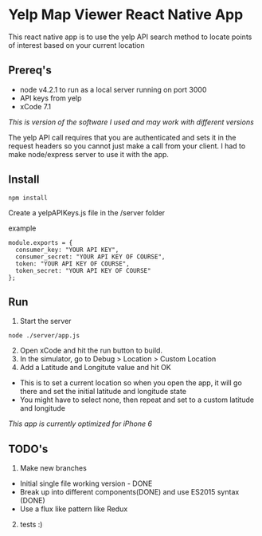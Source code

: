 # Yelp Map Viewer React Native App

This react native app is to use the yelp API search method to locate points of interest based on your current location

## Prereq's

* node v4.2.1 to run as a local server running on port 3000
* API keys from yelp
* xCode 7.1

*This is version of the software I used and may work with different versions*

The yelp API call requires that you are authenticated and sets it in the request headers so you cannot just make a call from your client. I had to make node/express server to use it with the app.

## Install

```
npm install
```

Create a yelpAPIKeys.js file in the /server folder

example

```
module.exports = {
  consumer_key: "YOUR API KEY",
  consumer_secret: "YOUR API KEY OF COURSE",
  token: "YOUR API KEY OF COURSE",
  token_secret: "YOUR API KEY OF COURSE"
};
```

## Run

1. Start the server

```
node ./server/app.js
```

2. Open xCode and hit the run button to build.
3. In the simulator, go to Debug > Location > Custom Location
4. Add a Latitude and Longitute value and hit OK
  - This is to set a current location so when you open the app, it will go there and set the initial latitude and longitude state
  - You might have to select none, then repeat and set to a custom latitude and longitude

*This app is currently optimized for iPhone 6*

## TODO's

1. Make new branches
  - Initial single file working version - DONE
  - Break up into different components(DONE) and use ES2015 syntax (DONE)
  - Use a flux like pattern like Redux
2. tests :)
